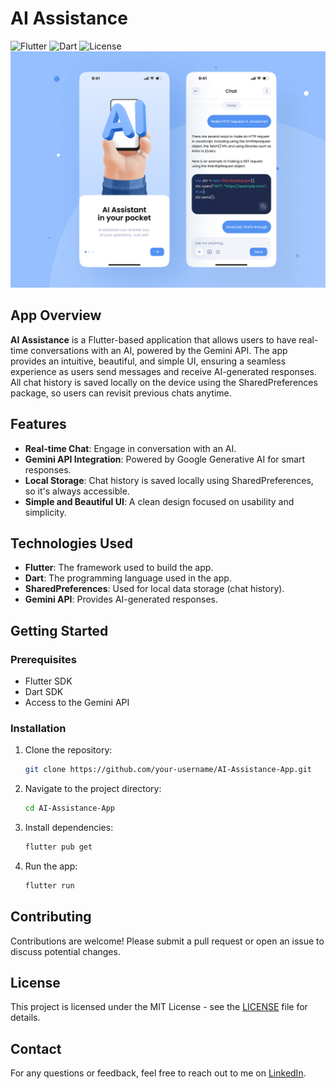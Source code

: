 
# AI Assistance

![Flutter](https://img.shields.io/badge/Flutter-Framework-blue?style=flat-square)
![Dart](https://img.shields.io/badge/Dart-Language-blue?style=flat-square)
![License](https://img.shields.io/badge/License-MIT-green?style=flat-square)
<img src="assets/images/desing.png" alt="screenshot" width="" >

## App Overview

**AI Assistance** is a Flutter-based application that allows users to have real-time conversations with an AI, powered by the Gemini API. The app provides an intuitive, beautiful, and simple UI, ensuring a seamless experience as users send messages and receive AI-generated responses. All chat history is saved locally on the device using the SharedPreferences package, so users can revisit previous chats anytime.

## Features

- **Real-time Chat**: Engage in conversation with an AI.
- **Gemini API Integration**: Powered by Google Generative AI for smart responses.
- **Local Storage**: Chat history is saved locally using SharedPreferences, so it's always accessible.
- **Simple and Beautiful UI**: A clean design focused on usability and simplicity.

## Technologies Used

- **Flutter**: The framework used to build the app.
- **Dart**: The programming language used in the app.
- **SharedPreferences**: Used for local data storage (chat history).
- **Gemini API**: Provides AI-generated responses.

## Getting Started

### Prerequisites

- Flutter SDK
- Dart SDK
- Access to the Gemini API

### Installation

1. Clone the repository:
    ```bash
    git clone https://github.com/your-username/AI-Assistance-App.git
    ```
2. Navigate to the project directory:
    ```bash
    cd AI-Assistance-App
    ```
3. Install dependencies:
    ```bash
    flutter pub get
    ```
4. Run the app:
    ```bash
    flutter run
    ```

## Contributing

Contributions are welcome! Please submit a pull request or open an issue to discuss potential changes.

## License

This project is licensed under the MIT License - see the [LICENSE](LICENSE) file for details.

## Contact
For any questions or feedback, feel free to reach out to me on [LinkedIn](https://linktr.ee/DineIssam).
